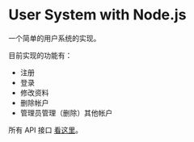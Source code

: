 # User System with Node.js

一个简单的用户系统的实现。

目前实现的功能有：

- 注册
- 登录
- 修改资料
- 删除帐户
- 管理员管理（删除）其他帐户

所有 API 接口 [看这里](https://documenter.getpostman.com/view/962027/usersystem/6fTz55z)。
